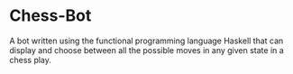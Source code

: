 # Chess-Bot


A bot written using the functional programming language Haskell that can display and choose between all the possible moves in any given state in a chess play.
